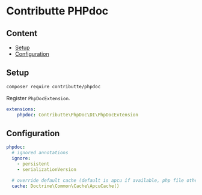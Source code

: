 # Contributte PHPdoc

## Content

- [Setup](#setup)
- [Configuration](#configuration)

## Setup

```bash
composer require contributte/phpdoc
```

Register `PhpDocExtension`.

```yaml
extensions:
    phpdoc: Contributte\PhpDoc\DI\PhpDocExtension
```

## Configuration

```yaml
phpdoc:
  # ignored annotations
  ignore:
    - persistent
    - serializationVersion

  # override default cache (default is apcu if available, php file otherwise)
  cache: Doctrine\Common\Cache\ApcuCache()
```
